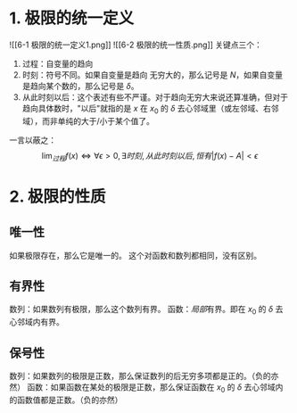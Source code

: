 # 1. 极限的统一定义
![[6-1 极限的统一定义1.png]]
![[6-2 极限的统一性质.png]]
关键点三个：
1. 过程：自变量的趋向
2. 时刻：符号不同。如果自变量是趋向 无穷大的，那么记号是 $N$，如果自变量是趋向某个数的，那么记号是 $\delta$。
3. 从此时刻以后：这个表述有些不严谨。对于趋向无穷大来说还算准确，但对于趋向具体数时，"以后"就指的是 $x$ 在 $x_{0}$ 的 $\delta$ 去心邻域里（或左邻域、右邻域），而非单纯的大于/小于某个值了。

一言以蔽之：
$$
\lim_{过程}f(x) \Leftrightarrow \forall \epsilon>0, \exists 时刻,从此时刻以后,恒有|f(x)-A|<\epsilon
$$

# 2. 极限的性质
## 唯一性
如果极限存在，那么它是唯一的。
这个对函数和数列都相同，没有区别。
## 有界性
数列：如果数列有极限，那么这个数列有界。
函数：*局部*有界。即在 $x_{0}$ 的 $\delta$ 去心邻域内有界。
## 保号性
数列：如果数列的极限是正数，那么保证数列的后无穷多项都是正的。（负的亦然）
函数：如果函数在某处的极限是正数，那么保证函数在 $x_{0}$ 的 $\delta$ 去心邻域内的函数值都是正数。（负的亦然）